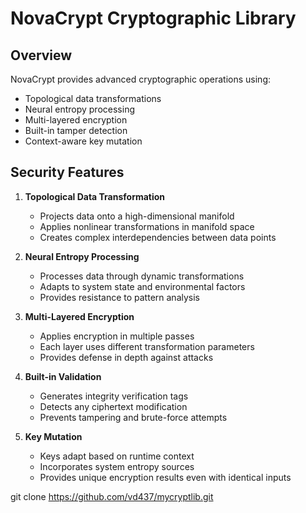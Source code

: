 # NovaCrypt Cryptographic Library

## Overview

NovaCrypt provides advanced cryptographic operations using:
- Topological data transformations
- Neural entropy processing
- Multi-layered encryption
- Built-in tamper detection
- Context-aware key mutation

## Security Features

1. **Topological Data Transformation**
   - Projects data onto a high-dimensional manifold
   - Applies nonlinear transformations in manifold space
   - Creates complex interdependencies between data points

2. **Neural Entropy Processing**
   - Processes data through dynamic transformations
   - Adapts to system state and environmental factors
   - Provides resistance to pattern analysis

3. **Multi-Layered Encryption**
   - Applies encryption in multiple passes
   - Each layer uses different transformation parameters
   - Provides defense in depth against attacks

4. **Built-in Validation**
   - Generates integrity verification tags
   - Detects any ciphertext modification
   - Prevents tampering and brute-force attempts

5. **Key Mutation**
   - Keys adapt based on runtime context
   - Incorporates system entropy sources
   - Provides unique encryption results even with identical inputs

git clone https://github.com/vd437/mycryptlib.git
